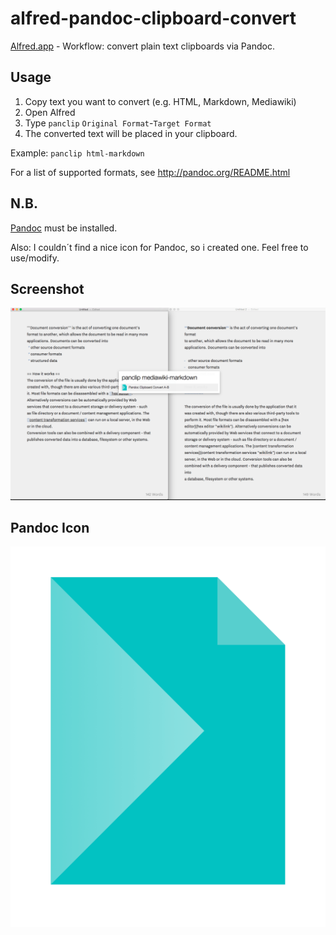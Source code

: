 # alfred-pandoc-clipboard-convert
[Alfred.app](https://www.alfredapp.com) - Workflow: convert plain text clipboards via Pandoc.

## Usage 


1. Copy text you want to convert (e.g. HTML, Markdown, Mediawiki)
2. Open Alfred
2. Type `panclip` `Original Format`-`Target Format`
3. The converted text will be placed in your clipboard. 

Example: `panclip html-markdown`

For a list of supported formats, see http://pandoc.org/README.html

## N.B.

[Pandoc](http://pandoc.org) must be installed. 

Also: I couldn´t find a nice icon for Pandoc, so i created one. Feel free to use/modify.


## Screenshot

![Screenhshot](Pandoc-Clipboard-Convert.PNG)

## Pandoc Icon

![Pandoc Icon](Pandoc-Icon/Pandoc-Icon.png)
